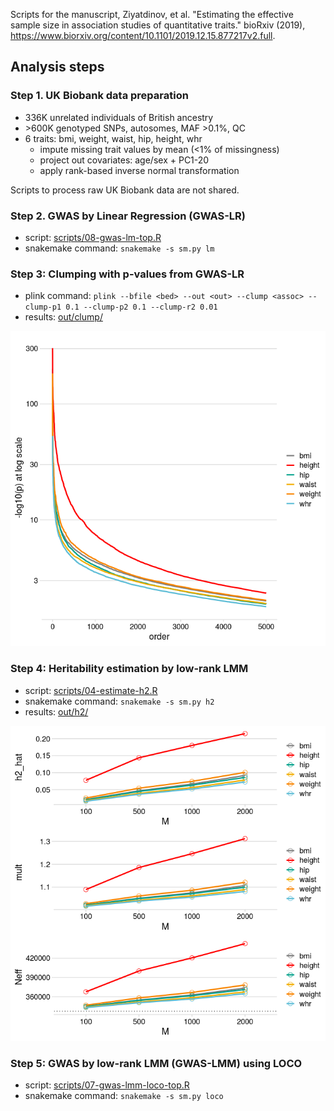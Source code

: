 Scripts for the manuscript, 
Ziyatdinov, et al. "Estimating the effective sample size in association studies of quantitative traits." bioRxiv (2019),
https://www.biorxiv.org/content/10.1101/2019.12.15.877217v2.full.

## Analysis steps

### Step 1. UK Biobank data preparation

- 336K unrelated individuals of British ancestry
- &gt;600K genotyped SNPs, autosomes, MAF >0.1%, QC
- 6 traits: bmi, weight, waist, hip, height, whr
  - impute missing trait values by mean (<1% of missingness)
  - project out covariates: age/sex + PC1-20
  - apply rank-based inverse normal transformation

Scripts to process raw UK Biobank data are not shared.

### Step 2. GWAS by Linear Regression (GWAS-LR)

- script: [scripts/08-gwas-lm-top.R](scripts/08-gwas-lm-top.R)
- snakemake command: `snakemake -s sm.py lm`

### Step 3: Clumping with p-values from GWAS-LR

- plink command: `plink --bfile <bed> --out <out> --clump <assoc> --clump-p1 0.1 --clump-p2 0.1 --clump-r2 0.01`
- results: [out/clump/](out/clump/)

![](figures/clump.png)

### Step 4: Heritability estimation by low-rank LMM

- script: [scripts/04-estimate-h2.R](scripts/04-estimate-h2.R)
- snakemake command: `snakemake -s sm.py h2`
- results: [out/h2/](out/h2/)

![](figures/h2.png)

### Step 5: GWAS by low-rank LMM (GWAS-LMM) using LOCO

- script: [scripts/07-gwas-lmm-loco-top.R](scripts/07-gwas-lmm-loco-top.R)
- snakemake command: `snakemake -s sm.py loco`

